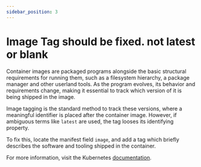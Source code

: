 ```yaml
---
sidebar_position: 3
---
```


# Image Tag should be fixed. not latest or blank

Container images are packaged programs alongside the basic structural
requirements for running them, such as a filesystem hierarchy, a package
manager and other userland tools. As the program evolves, its behavior
and requirements change, making it essential to track which version of
it is being shipped in the image.

Image tagging is the standard method to track these versions, where a
meaningful identifier is placed after the container image. However, if
ambiguous terms like `latest` are used, the tag looses its identifying
property.

To fix this, locate the manifest field `image`, and add a tag which
briefly describes the software and tooling shipped in the container.

For more information, visit the Kubernetes
[documentation](https://kubernetes.io/docs/concepts/containers/images).

